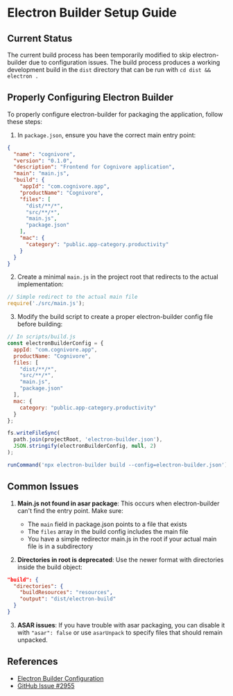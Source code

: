 # Electron Builder Setup Guide

## Current Status

The current build process has been temporarily modified to skip electron-builder due to configuration issues. The build process produces a working development build in the `dist` directory that can be run with `cd dist && electron .`

## Properly Configuring Electron Builder

To properly configure electron-builder for packaging the application, follow these steps:

1. In `package.json`, ensure you have the correct main entry point:

```json
{
  "name": "cognivore",
  "version": "0.1.0",
  "description": "Frontend for Cognivore application",
  "main": "main.js",
  "build": {
    "appId": "com.cognivore.app", 
    "productName": "Cognivore",
    "files": [
      "dist/**/*",
      "src/**/*",
      "main.js",
      "package.json"
    ],
    "mac": {
      "category": "public.app-category.productivity"
    }
  }
}
```

2. Create a minimal `main.js` in the project root that redirects to the actual implementation:

```javascript
// Simple redirect to the actual main file
require('./src/main.js');
```

3. Modify the build script to create a proper electron-builder config file before building:

```javascript
// In scripts/build.js
const electronBuilderConfig = {
  appId: "com.cognivore.app",
  productName: "Cognivore",
  files: [
    "dist/**/*",
    "src/**/*",
    "main.js",
    "package.json"
  ],
  mac: {
    category: "public.app-category.productivity"
  }
};

fs.writeFileSync(
  path.join(projectRoot, 'electron-builder.json'),
  JSON.stringify(electronBuilderConfig, null, 2)
);

runCommand('npx electron-builder build --config=electron-builder.json');
```

## Common Issues

1. **Main.js not found in asar package**: This occurs when electron-builder can't find the entry point. Make sure:
   - The `main` field in package.json points to a file that exists
   - The `files` array in the build config includes the main file
   - You have a simple redirector main.js in the root if your actual main file is in a subdirectory

2. **Directories in root is deprecated**: Use the newer format with directories inside the build object:

```json
"build": {
  "directories": {
    "buildResources": "resources",
    "output": "dist/electron-build"
  }
}
```

3. **ASAR issues**: If you have trouble with asar packaging, you can disable it with `"asar": false` or use `asarUnpack` to specify files that should remain unpacked.

## References

- [Electron Builder Configuration](https://www.electron.build/configuration/configuration)
- [GitHub Issue #2955](https://github.com/electron-userland/electron-builder/issues/2955) 